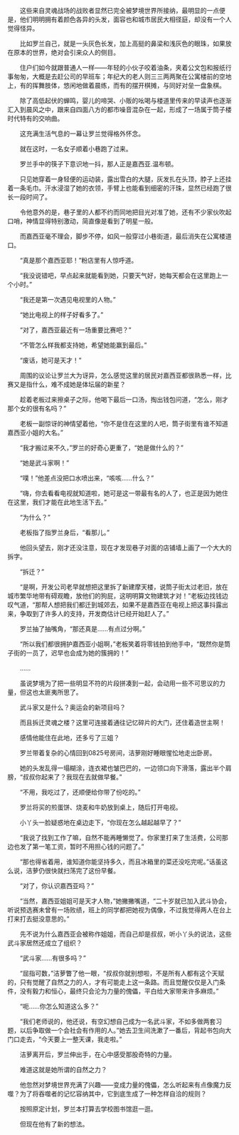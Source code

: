 　　这些来自灵魂战场的战败者显然已完全被梦境世界所接纳，最明显的一点便是，他们明明拥有着颜色各异的头发，面容也和城市居民大相径庭，却没有一个人觉得怪异。

　　比如罗兰自己，就是一头灰色长发，加上高挺的鼻梁和浅灰色的眼珠，如果放在原本的世界，绝对会引来众人的侧目。

　　住户们如今就跟普通人一样——年轻的小伙子咬着油条，夹着公文包和报纸行事匆匆，大概是去赶公司的早班车；年纪大的老人则三三两两聚在公寓楼前的空地上，有的挥舞肢体，悠闲地做着晨练，而有的摆开棋摊，与同好对垒一盘象棋。

　　除了高低起伏的蝉鸣，婴儿的啼哭、小贩的吆喝与楼道里传来的早读声也逐渐汇入到晨风之中，跟来自四面八方的都市噪音混杂在一起，形成了一场属于筒子楼时代特有的交响曲。

　　这充满生活气息的一幕让罗兰觉得格外怀念。

　　就在这时，一名女子顺着小巷跑了过来。

　　罗兰手中的筷子下意识地一抖，那人正是嘉西亚.温布顿。

　　只见她穿着一身轻便的运动装，露出雪白的大腿，灰发扎在头顶，脖子上还挂着一条毛巾。汗水浸湿了她的衣领，手臂上也能看到细密的汗珠，显然已经跑了很长一段时间了。

　　令他意外的是，巷子里的人都不约而同地把目光对准了她，还有不少家伙吹起口哨，神情显得特别激动，简直像是看到了明星一般。

　　而嘉西亚毫不理会，脚步不停，如风一般穿过小巷街道，最后消失在公寓楼道口。

　　“真是那个嘉西亚耶！”粉店里有人惊呼道。

　　“我没说错吧，早点起来就能看到她，只要天气好，她每天都会在这里跑上一个小时。”

　　“我还是第一次遇见电视里的人物。”

　　“她比电视上的样子好看多了。”

　　“对了，嘉西亚最近有一场重要比赛吧？”

　　“不管怎么样我都支持她，希望她能赢到最后。”

　　“废话，她可是天才！”

　　周围的议论让罗兰大为讶异，怎么感觉这里的居民对嘉西亚都很熟悉一样，比赛又是指什么，难不成她是体坛届的新星？

　　趁着老板过来擦桌子之际，他喝下最后一口汤，掏出钱包问道，“怎么，刚才那个女的很有名吗？”

　　老板一副惊讶的神情望着他，“你不是住在这里的人吧，筒子街里有谁不知道嘉西亚小姐的大名。”

　　“我才搬过来不久，”罗兰的好奇心更重了，“她是做什么的？”

　　“她是武斗家啊！”

　　“噗！”他差点没把口水喷出来，“咳咳……什么？”

　　“嗨，你去看看电视就知道啦，她可是这一带最有名的人了，也正是因为她住在这里，我们才能在此地生活下去。”

　　“为什么？”

　　老板指了指罗兰身后，“看那儿。”

　　他回头望去，刚才还没注意，现在才发现巷子对面的店铺墙上画了一个大大的拆字。

　　“拆迁？”

　　“是啊，开发公司老早就想把这里拆了新建摩天楼，说筒子街太过老旧，放在城市繁华地带有碍观瞻，放他们的狗屁，这明明算文物建筑才对！”老板边找钱边叹气道，“那帮人想把我们都迁到城郊去，如果不是嘉西亚在电视上把这事抖露出来，争取到了许多人的支持，开发商估计已经开始赶人了。”

　　罗兰抽了抽嘴角，“那还真是……有点过分啊。”

　　“所以我们都很拥护嘉西亚小姐啊，”老板笑着将零钱拍到他手中，“既然你是筒子街的一员了，迟早也会成为她的簇拥的！”

　　……

　　虽说梦境为了把一些明显不符的片段拼凑到一起，会动用一些不可思议的力量，但这也太匪夷所思了。

　　武斗家又是什么？奥运会的新项目吗？

　　而且拆迁灵魂之楼？这里可连接着通往记忆碎片的大门，还住着造世主啊！

　　感情他能住在此地，还多亏了三姐？

　　罗兰带着复杂的心情回到0825号房间，洁萝刚好睡眼惺忪地走出卧房。

　　她的头发乱得一塌糊涂，连衣裙也皱巴巴的，一边领口向下滑落，露出半个肩膀，“叔叔你起来了？我现在去就做早餐。”

　　“不用，我吃过了，还顺便给你带了份吃的。”

　　罗兰将买的煎蛋饼、烧麦和牛奶放到桌上，随后打开电视。

　　小丫头一脸疑惑地在桌边走下，“你现在怎么越起越早了？”

　　“我说了找到工作了嘛，自然不能再睡懒觉了。你家里打来了生活费，公司那边也发了第一笔工资，暂时不用担心钱的问题了。”

　　“那也得省着用，谁知道你能坚持多久，而且冰箱里的菜还没吃完呢。”话虽这么说，洁萝仍很快就扫荡完了这份早餐。

　　“对了，你认识嘉西亚吗？”

　　“当然，嘉西亚姐姐可是天才人物，”她撇撇嘴道，“二十岁就已加入武斗协会，听说预选赛未曾有一场败绩，班上的同学都把她视为偶像，不过我觉得两人在台上打来打去挺没意思的。”

　　先不说为什么嘉西亚会被称作姐姐，而自己却是叔叔，听小丫头的说法，这些武斗家居然还成立了组织？

　　“武斗家……有很多吗？”

　　“屈指可数，”洁萝瞥了他一眼，“叔叔你就别想啦，不是所有人都有这个天赋的，只有觉醒了自然之力的人，才有可能走上这一条路。而且觉醒仅仅是入门条件，没有毅力和恒心，最终只会沦为力量的傀儡，平白给大家带来许多麻烦。”

　　“呃……你怎么知道这么多？”

　　“我们老师说的，他还说，有空幻想自己成为一名武斗家，不如多做两套习题，以后争取做一个会社会有作用的人。”她去卫生间洗漱了一番后，背起书包向大门口走去，“今天要上一整天课，我走啦。”

　　洁萝离开后，罗兰伸出手，在心中感受那股奇特的力量。

　　难道这就是她所谓的自然之力？

　　他忽然对梦境世界充满了兴趣——变成力量的傀儡，怎么听起来有点像魔力反噬？为了将吞噬者的记忆容纳其中，它到底生成了一种怎样自洽的规则？

　　按照原定计划，罗兰本打算去学校图书馆逛一逛。

　　但现在他有了新的想法。
